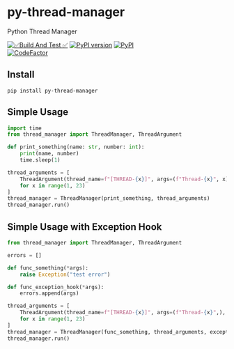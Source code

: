 # py-thread-manager
Python Thread Manager

[![✅Build And Test ✅](https://github.com/sanggi-wjg/py-thread-manager/actions/workflows/build-test.yml/badge.svg)](https://github.com/sanggi-wjg/py-thread-manager/actions/workflows/build-test.yml)
[![PyPI version](https://badge.fury.io/py/py-thread-manager.svg)](https://badge.fury.io/py/py-thread-manager)
[![PyPI](https://img.shields.io/pypi/pyversions/py-thread-manager.svg)](https://pypi.python.org/pypi/py-thread-manager)
<br/>
[![CodeFactor](https://www.codefactor.io/repository/github/sanggi-wjg/py-thread-manager/badge)](https://www.codefactor.io/repository/github/sanggi-wjg/py-thread-manager)



## Install
```shell
pip install py-thread-manager
```


## Simple Usage
```python
import time
from thread_manager import ThreadManager, ThreadArgument

def print_something(name: str, number: int):
    print(name, number)
    time.sleep(1)

thread_arguments = [
    ThreadArgument(thread_name=f"[THREAD-{x}]", args=(f"Thread-{x}", x), kwargs={}, )
    for x in range(1, 23)
]
thread_manager = ThreadManager(print_something, thread_arguments)
thread_manager.run()
```


## Simple Usage with Exception Hook
```python
from thread_manager import ThreadManager, ThreadArgument

errors = []

def func_something(*args):
    raise Exception("test error")

def func_exception_hook(*args):
    errors.append(args)

thread_arguments = [
    ThreadArgument(thread_name=f"[THREAD-{x}]", args=(f"Thread-{x}",), kwargs={})
    for x in range(1, 23)
]
thread_manager = ThreadManager(func_something, thread_arguments, except_hook=func_exception_hook)
thread_manager.run()
```